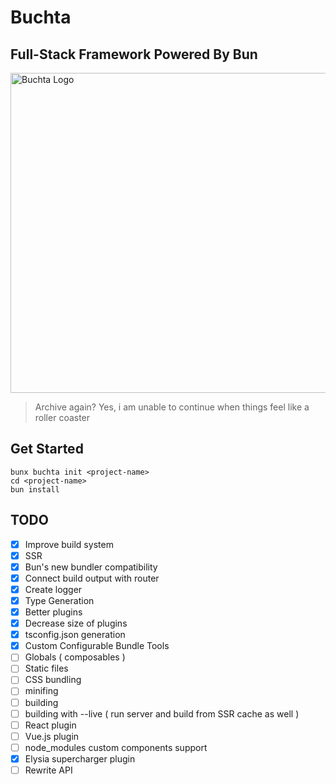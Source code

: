 # Buchta
## Full-Stack Framework Powered By Bun

<img src="./buchta.png" alt="Buchta Logo" width="512"/>

> Archive again? Yes, i am unable to continue when things feel like a roller coaster

## Get Started

```
bunx buchta init <project-name>
cd <project-name>
bun install
```

## TODO
- [x] Improve build system
- [x] SSR
- [x] Bun's new bundler compatibility
- [x] Connect build output with router
- [x] Create logger
- [x] Type Generation
- [x] Better plugins
- [x] Decrease size of plugins
- [x] tsconfig.json generation
- [x] Custom Configurable Bundle Tools
- [ ] Globals ( composables )
- [ ] Static files
- [ ] CSS bundling
- [ ] minifing
- [ ] building
- [ ] building with --live ( run server and build from SSR cache as well )
- [ ] React plugin
- [ ] Vue.js plugin
- [ ] node_modules custom components support
- [x] Elysia supercharger plugin
- [ ] Rewrite API
